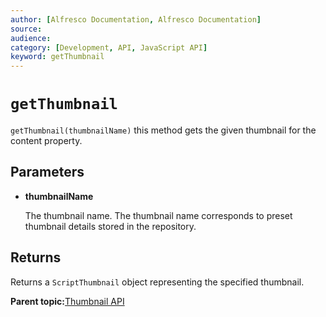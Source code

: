```yaml
---
author: [Alfresco Documentation, Alfresco Documentation]
source: 
audience: 
category: [Development, API, JavaScript API]
keyword: getThumbnail
---
```


# `getThumbnail`

`getThumbnail(thumbnailName)` this method gets the given thumbnail for the content property.

## Parameters

-   **thumbnailName**

    The thumbnail name. The thumbnail name corresponds to preset thumbnail details stored in the repository.


## Returns

Returns a `ScriptThumbnail` object representing the specified thumbnail.

**Parent topic:**[Thumbnail API](../references/API-JS-Thumbnail.md)

